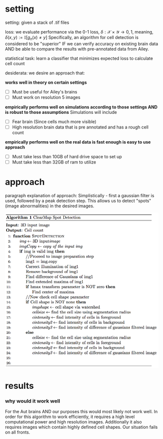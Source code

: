 # setting

setting: given a stack of .tif files

loss: we evaluate performance via the 0-1 loss, $\delta: \mathcal{X} \times \mathcal{Y} \rightarrow {0,1}$, meaning, $\delta(x,y) := \mathbb{I}[g_n(x) \neq y]$ Specifically, an algorithm for cell detection is considered to be "superior" IF we can verify accuracy on existing brain data AND be able to compare the results with pre-annotated data from Ailey.

statistical task: learn a classifier that minimizes expected loss to calculate cell count

desiderata: we desire an approach that:

**works well in theory on certain settings**
- [ ] Must be useful for Ailey's brains
- [ ] Must work on resolution 5 images
    
**empirically performs well on simulations according to those settings AND is robust to those assumptions**
Simulations will include
- [ ] Fear brain (Since cells much more visible)
- [ ] High resolution brain data that is pre annotated and has a rough cell count
    
**empirically performs well on the real data is fast enough is easy to use approach**
- [ ] Must take less than 10GB of hard drive space to set up
- [ ] Must take less than 32GB of ram to utilize
    
# approach

paragraph explanation of approach: Simplistically - first a gaussian filter is used, followed by a peak detection step. This allows us to detect "spots" (image abnormalities) in the desired images.

![](pseudocode.png)

# results

### why would it work well

For the Aut brains AND our purposes this would most likely not work well. In order for this algorithm to work efficiently, it requires a high level computational power and high resolution images. Additionally it also requires images which contain highly defined cell shapes. Our situation fails on all fronts.
